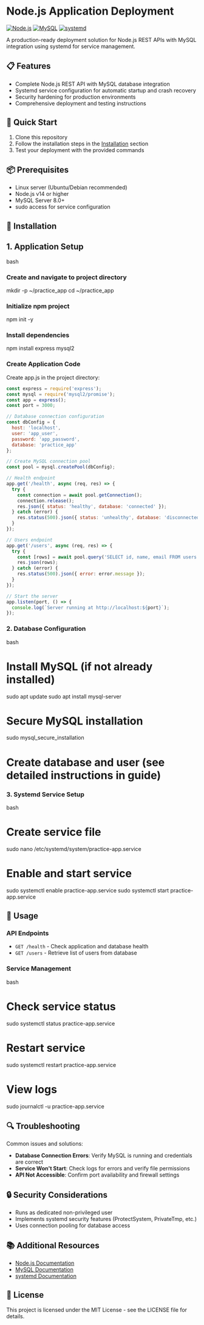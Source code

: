 # Node.js Application Deployment

[![Node.js](https://img.shields.io/badge/Node.js-14+-green.svg)](https://nodejs.org/)
[![MySQL](https://img.shields.io/badge/MySQL-8.0+-blue.svg)](https://www.mysql.com/)
[![systemd](https://img.shields.io/badge/systemd-enabled-red.svg)](https://systemd.io/)

A production-ready deployment solution for Node.js REST APIs with MySQL integration using systemd for service management.

## 📋 Features

- Complete Node.js REST API with MySQL database integration
- Systemd service configuration for automatic startup and crash recovery
- Security hardening for production environments
- Comprehensive deployment and testing instructions

## 🚀 Quick Start

1. Clone this repository
2. Follow the installation steps in the [Installation](#installation) section
3. Test your deployment with the provided commands

## 📦 Prerequisites

- Linux server (Ubuntu/Debian recommended)
- Node.js v14 or higher
- MySQL Server 8.0+
- sudo access for service configuration

## 🔧 Installation

## 1. Application Setup


bash
### Create and navigate to project directory
mkdir -p ~/practice_app
cd ~/practice_app

### Initialize npm project
npm init -y

### Install dependencies
npm install express mysql2

### Create Application Code

Create app.js in the project directory:

```javascript
const express = require('express');
const mysql = require('mysql2/promise');
const app = express();
const port = 3000;

// Database connection configuration
const dbConfig = {
  host: 'localhost',
  user: 'app_user',
  password: 'app_password',
  database: 'practice_app'
};

// Create MySQL connection pool
const pool = mysql.createPool(dbConfig);

// Health endpoint
app.get('/health', async (req, res) => {
  try {
    const connection = await pool.getConnection();
    connection.release();
    res.json({ status: 'healthy', database: 'connected' });
  } catch (error) {
    res.status(500).json({ status: 'unhealthy', database: 'disconnected', error: error.message });
  }
});

// Users endpoint
app.get('/users', async (req, res) => {
  try {
    const [rows] = await pool.query('SELECT id, name, email FROM users');
    res.json(rows);
  } catch (error) {
    res.status(500).json({ error: error.message });
  }
});

// Start the server
app.listen(port, () => {
  console.log(`Server running at http://localhost:${port}`);
});

```

### 2. Database Configuration

bash
# Install MySQL (if not already installed)
sudo apt update
sudo apt install mysql-server

# Secure MySQL installation
sudo mysql_secure_installation

# Create database and user (see detailed instructions in guide)


### 3. Systemd Service Setup

bash
# Create service file
sudo nano /etc/systemd/system/practice-app.service

# Enable and start service
sudo systemctl enable practice-app.service
sudo systemctl start practice-app.service


## 📝 Usage

### API Endpoints

- `GET /health` - Check application and database health
- `GET /users` - Retrieve list of users from database

### Service Management

bash
# Check service status
sudo systemctl status practice-app.service

# Restart service
sudo systemctl restart practice-app.service

# View logs
sudo journalctl -u practice-app.service


## 🔍 Troubleshooting

Common issues and solutions:

- **Database Connection Errors**: Verify MySQL is running and credentials are correct
- **Service Won't Start**: Check logs for errors and verify file permissions
- **API Not Accessible**: Confirm port availability and firewall settings

## 🔒 Security Considerations

- Runs as dedicated non-privileged user
- Implements systemd security features (ProtectSystem, PrivateTmp, etc.)
- Uses connection pooling for database access

## 📚 Additional Resources

- [Node.js Documentation](https://nodejs.org/en/docs/)
- [MySQL Documentation](https://dev.mysql.com/doc/)
- [systemd Documentation](https://systemd.io/)

## 📄 License

This project is licensed under the MIT License - see the LICENSE file for details.